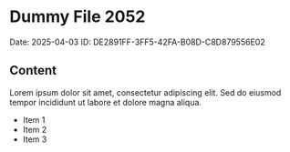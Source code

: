 # Dummy File 2052

Date: 2025-04-03
ID: DE2891FF-3FF5-42FA-B08D-C8D879556E02

## Content

Lorem ipsum dolor sit amet, consectetur adipiscing elit.
Sed do eiusmod tempor incididunt ut labore et dolore magna aliqua.

* Item 1
* Item 2
* Item 3

